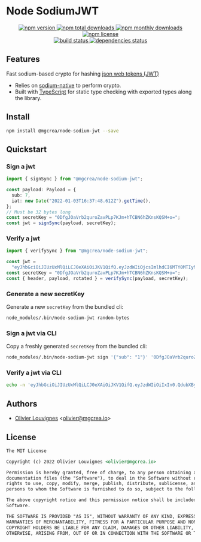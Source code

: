 # Node SodiumJWT

<!-- markdownlint-disable MD033 -->
<p align="center">
  <a href="https://www.npmjs.com/package/@mgcrea/node-sodium-jwt">
    <img src="https://img.shields.io/npm/v/@mgcrea/node-sodium-jwt.svg?style=for-the-badge" alt="npm version" />
  </a>
  <a href="https://www.npmjs.com/package/@mgcrea/node-sodium-jwt">
    <img src="https://img.shields.io/npm/dt/@mgcrea/node-sodium-jwt.svg?style=for-the-badge" alt="npm total downloads" />
  </a>
  <a href="https://www.npmjs.com/package/@mgcrea/node-sodium-jwt">
    <img src="https://img.shields.io/npm/dm/@mgcrea/node-sodium-jwt.svg?style=for-the-badge" alt="npm monthly downloads" />
  </a>
  <a href="https://www.npmjs.com/package/@mgcrea/node-sodium-jwt">
    <img src="https://img.shields.io/npm/l/@mgcrea/node-sodium-jwt.svg?style=for-the-badge" alt="npm license" />
  </a>
  <br />
  <a href="https://github.com/mgcrea/node-sodium-jwt/actions/workflows/main.yml">
    <img src="https://img.shields.io/github/actions/workflow/status/mgcrea/node-sodium-jwt/main.yml?style=for-the-badge&branch=master" alt="build status" />
  </a>
  <a href="https://depfu.com/github/mgcrea/node-sodium-jwt">
    <img src="https://img.shields.io/depfu/dependencies/github/mgcrea/node-sodium-jwt?style=for-the-badge" alt="dependencies status" />
  </a>
</p>
<!-- markdownlint-enable MD037 -->

## Features

Fast sodium-based crypto for hashing [json web tokens (JWT)](https://jwt.io)

- Relies on [sodium-native](https://github.com/sodium-friends/sodium-native) to perform crypto.
- Built with [TypeScript](https://www.typescriptlang.org/) for static type checking with exported types along the
  library.

## Install

```bash
npm install @mgcrea/node-sodium-jwt --save
```

## Quickstart

### Sign a jwt

```ts
import { signSync } from "@mgcrea/node-sodium-jwt";

const payload: Payload = {
  sub: 7,
  iat: new Date("2022-01-03T16:37:48.612Z").getTime(),
};
// Must be 32 bytes long
const secretKey = "0DfgJOaVrb2quroZavPLp7KJm+hTCBN6hZKnsKQSM+o=";
const jwt = signSync(payload, secretKey);
```

### Verify a jwt

```ts
import { verifySync } from "@mgcrea/node-sodium-jwt";

const jwt =
  "eyJhbGciOiJIUzUxMlQiLCJ0eXAiOiJKV1QifQ.eyJzdWIiOjcsImlhdCI6MTY0MTIyNzg2ODYxMn0.a3_bFmeD5vugh3p998QXTdPbAuAJFQzCm-2MfmRVEAg";
const secretKey = "0DfgJOaVrb2quroZavPLp7KJm+hTCBN6hZKnsKQSM+o=";
const { header, payload, rotated } = verifySync(payload, secretKey);
```

### Generate a new secretKey

Generate a new `secretKey` from the bundled cli:

```sh
node_modules/.bin/node-sodium-jwt random-bytes
```

### Sign a jwt via CLI

Copy a freshly generated `secretKey` from the bundled cli:

```sh
node_modules/.bin/node-sodium-jwt sign '{"sub": "1"}' '0DfgJOaVrb2quroZavPLp7KJm+hTCBN6hZKnsKQSM+o='
```

### Verify a jwt via CLI

```sh
echo -n 'eyJhbGciOiJIUzUxMlQiLCJ0eXAiOiJKV1QifQ.eyJzdWIiOiIxIn0.QdubXBylKLNswV8-b44StbaNQr3SYhqwRBTMn6A6-JM' | node_modules/.bin/node-sodium-jwt verify '0DfgJOaVrb2quroZavPLp7KJm+hTCBN6hZKnsKQSM+o='
```

## Authors

- [Olivier Louvignes](https://github.com/mgcrea) <<olivier@mgcrea.io>>

## License

```md
The MIT License

Copyright (c) 2022 Olivier Louvignes <olivier@mgcrea.io>

Permission is hereby granted, free of charge, to any person obtaining a copy of this software and associated
documentation files (the "Software"), to deal in the Software without restriction, including without limitation the
rights to use, copy, modify, merge, publish, distribute, sublicense, and/or sell copies of the Software, and to permit
persons to whom the Software is furnished to do so, subject to the following conditions:

The above copyright notice and this permission notice shall be included in all copies or substantial portions of the
Software.

THE SOFTWARE IS PROVIDED "AS IS", WITHOUT WARRANTY OF ANY KIND, EXPRESS OR IMPLIED, INCLUDING BUT NOT LIMITED TO THE
WARRANTIES OF MERCHANTABILITY, FITNESS FOR A PARTICULAR PURPOSE AND NONINFRINGEMENT. IN NO EVENT SHALL THE AUTHORS OR
COPYRIGHT HOLDERS BE LIABLE FOR ANY CLAIM, DAMAGES OR OTHER LIABILITY, WHETHER IN AN ACTION OF CONTRACT, TORT OR
OTHERWISE, ARISING FROM, OUT OF OR IN CONNECTION WITH THE SOFTWARE OR THE USE OR OTHER DEALINGS IN THE SOFTWARE.
```
